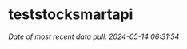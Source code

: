 
<!-- README.md is generated from README.Rmd. Please edit that file -->

# teststocksmartapi

*Date of most recent data pull: 2024-05-14 06:31:54*
